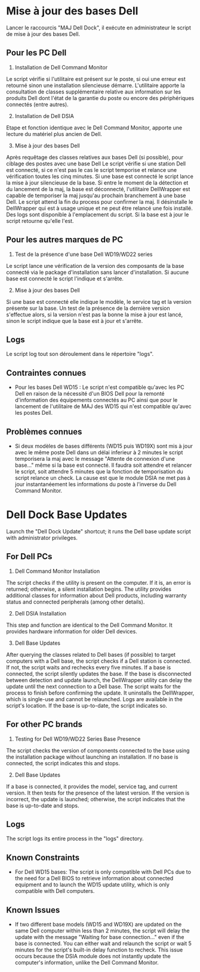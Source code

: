# Mise à jour des bases Dell

Lancer le raccourcis "MAJ Dell Dock", il exécute en administrateur le script de mise à jour des bases Dell.

## Pour les PC Dell

1. Installation de Dell Command Monitor 

Le script vérifie si l'utilitaire est présent sur le poste, si oui une erreur est retourné sinon une installation silencieuse démarre.
L'utilitaire apporte la consultation de classes supplémentaire relative aux information sur les produits Dell dont l'état de la garantie du poste ou encore des périphériques connectés (entre autres).


2. Installation de Dell DSIA

Etape et fonction identique avec le Dell Command Monitor, apporte une lecture du matériel plus ancien de Dell.

3. Mise à jour des bases Dell

Après requêtage des classes relatives aux bases Dell (si possible), pour ciblage des postes avec une base Dell
Le script vérifie si une station Dell est connecté, si ce n'est pas le cas le script temporise et relance une vérification toutes les cinq minutes. Si une base est connecté le script lance la mise à jour silencieuse de la base. Si entre le moment de la détection et du lancement de la maj, la base est déconnecté, l'utilitaire DellWrapper est capable de temporiser la maj jusqu'au prochain branchement à une base Dell. 
Le script attend la fin du process pour confirmer la maj. 
Il désinstalle le DellWrapper qui est à usage unique et ne peut être relancé une fois installé.
Des logs sont disponible à l'emplacement du script.
Si la base est à jour le script retourne qu'elle l'est.

## Pour les autres marques de PC

1. Test de la présence d'une base Dell WD19/WD22 series

Le script lance une vérification de la version des composants de la base connecté via le package d'installation sans lancer d'installation. Si aucune base est connecté le script l'indique et s'arrête. 

2. Mise à jour des bases Dell

Si une base est connecté elle indique le modèle, le service tag et la version présente sur la base. Un test de la présence de la dernière version s'effectue alors, si la version n'est pas la bonne la mise à jour est lancé, sinon le script indique que la base est à jour et s'arrête.

## Logs

Le script log tout son déroulement dans le répertoire "logs".

## Contraintes connues

- Pour les bases Dell WD15 : Le script n'est compatible qu'avec les PC Dell en raison de la nécessité d'un BIOS Dell pour la remonté d'information des équipements connectés au PC ainsi que pour le lancement de l'utilitaire de MAJ des WD15 qui n'est compatible qu'avec les postes Dell.

## Problèmes connues

- Si deux modèles de bases différents (WD15 puis WD19X) sont mis à jour avec le même poste Dell dans un délai inferieur à 2 minutes le script temporisera la maj avec le message "Attente de connexion d'une base..." même si la base est connecté. Il faudra soit attendre et relancer le script, soit attendre 5 minutes que la fonction de temporisation du script relance un check. La cause est que le module DSIA ne met pas à jour instantanéement les informations du poste à l'inverse du Dell Command Monitor. 

# Dell Dock Base Updates

Launch the "Dell Dock Update" shortcut; it runs the Dell base update script with administrator privileges.

## For Dell PCs

1. Dell Command Monitor Installation

The script checks if the utility is present on the computer. If it is, an error is returned; otherwise, a silent installation begins. The utility provides additional classes for information about Dell products, including warranty status and connected peripherals (among other details).

2. Dell DSIA Installation

This step and function are identical to the Dell Command Monitor. It provides hardware information for older Dell devices.

3. Dell Base Updates

After querying the classes related to Dell bases (if possible) to target computers with a Dell base, the script checks if a Dell station is connected. If not, the script waits and rechecks every five minutes. If a base is connected, the script silently updates the base. If the base is disconnected between detection and update launch, the DellWrapper utility can delay the update until the next connection to a Dell base. The script waits for the process to finish before confirming the update. It uninstalls the DellWrapper, which is single-use and cannot be relaunched. Logs are available in the script's location. If the base is up-to-date, the script indicates so.

## For other PC brands

1. Testing for Dell WD19/WD22 Series Base Presence

The script checks the version of components connected to the base using the installation package without launching an installation. If no base is connected, the script indicates this and stops.

2. Dell Base Updates

If a base is connected, it provides the model, service tag, and current version. It then tests for the presence of the latest version. If the version is incorrect, the update is launched; otherwise, the script indicates that the base is up-to-date and stops.

## Logs

The script logs its entire process in the "logs" directory.

## Known Constraints

- For Dell WD15 bases: The script is only compatible with Dell PCs due to the need for a Dell BIOS to retrieve information about connected equipment and to launch the WD15 update utility, which is only compatible with Dell computers.

## Known Issues

- If two different base models (WD15 and WD19X) are updated on the same Dell computer within less than 2 minutes, the script will delay the update with the message "Waiting for base connection..." even if the base is connected. You can either wait and relaunch the script or wait 5 minutes for the script's built-in delay function to recheck. This issue occurs because the DSIA module does not instantly update the computer's information, unlike the Dell Command Monitor.
